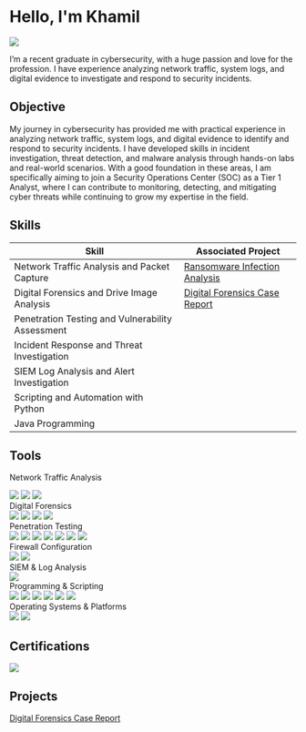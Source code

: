 # Hello, I'm Khamil
<a href="https://www.linkedin.com/in/khamil-t"><img src="https://img.shields.io/badge/-LinkedIn-0072b1?&style=for-the-badge&logo=linkedin&logoColor=white" /></a>

I’m a recent graduate in cybersecurity, with a huge passion and love for the profession. I have experience analyzing network traffic, system logs, and digital evidence to investigate and respond to security incidents.

## Objective

My journey in cybersecurity has provided me with practical experience in analyzing network traffic, system logs, and digital evidence to identify and respond to security incidents. I have developed skills in incident investigation, threat detection, and malware analysis through hands-on labs and real-world scenarios. With a good foundation in these areas, I am specifically aiming to join a Security Operations Center (SOC) as a Tier 1 Analyst, where I can contribute to monitoring, detecting, and mitigating cyber threats while continuing to grow my expertise in the field.


## Skills

| Skill                                            |     Associated Project     |
|--------------------------------------------------|----------------------------|
| Network Traffic Analysis and Packet Capture	     | <a href="https://github.com/defendK/IncidentInvestigation-Scenario">Ransomware Infection Analysis</a> |
| Digital Forensics and Drive Image Analysis	     | <a href="https://github.com/defendK/Digital-Forensics-Drive-Investigation/tree/main">Digital Forensics Case Report</a> |
| Penetration Testing and Vulnerability Assessment | 
| Incident Response and Threat Investigation	     | 
| SIEM Log Analysis and Alert Investigation	       | 
| Scripting and Automation with Python	           | 
| Java Programming                                 |
## Tools
Network Traffic Analysis
<div> <img src="https://img.shields.io/badge/-Wireshark-1679A7?&style=for-the-badge&logo=Wireshark&logoColor=white" /> <img src="https://img.shields.io/badge/-Network_Miner-6A0DAD?&style=for-the-badge&logo=wireshark&logoColor=white" /> <img src="https://img.shields.io/badge/-VirusTotal-0052CC?&style=for-the-badge&logo=VirusTotal&logoColor=white" /> </div>
Digital Forensics
<div> <img src="https://img.shields.io/badge/-The_Sleuth_Kit-000000?&style=for-the-badge&logo=Blackberry&logoColor=white" /> <img src="https://img.shields.io/badge/-Encase-FFC107?&style=for-the-badge&logo=Encase&logoColor=black" /> <img src="https://img.shields.io/badge/-OSForensics-0078D4?&style=for-the-badge&logo=Microsoft&logoColor=white" /> <img src="https://img.shields.io/badge/-E3-0078D4?&style=for-the-badge&logo=Microsoft&logoColor=white" /> </div>
Penetration Testing
<div> <img src="https://img.shields.io/badge/-Kali_Linux-2C3539?&style=for-the-badge&logo=KaliLinux&logoColor=white" /> <img src="https://img.shields.io/badge/-Burp_Suite-FF5722?&style=for-the-badge&logo=BurpSuite&logoColor=white" /> <img src="https://img.shields.io/badge/-Metasploit-0078D4?&style=for-the-badge&logo=Metasploit&logoColor=white" /> <img src="https://img.shields.io/badge/-Nessus-ED1C24?&style=for-the-badge&logo=Nessus&logoColor=white" /> <img src="https://img.shields.io/badge/-John_The_Ripper-009933?&style=for-the-badge&logo=JohnTheRipper&logoColor=white" /> <img src="https://img.shields.io/badge/-Aircrackng-2B2B2B?&style=for-the-badge&logo=Aircrackng&logoColor=white" /> <img src="https://img.shields.io/badge/-SQLmap-9370DB?&style=for-the-badge&logo=SQL&logoColor=white" /> </div>  </div>
Firewall Configuration
<div> <img src="https://img.shields.io/badge/-PfSense-00AABB?&style=for-the-badge&logo=PfSense&logoColor=white" /> <img src="https://img.shields.io/badge/-IPTables-555555?&style=for-the-badge&logo=Linux&logoColor=white" /> </div>
SIEM & Log Analysis
<div> <img src="https://img.shields.io/badge/-Splunk-000000?&style=for-the-badge&logo=Splunk&logoColor=white" /> </div>
Programming & Scripting
<div> <img src="https://img.shields.io/badge/-Python-3776AB?&style=for-the-badge&logo=Python&logoColor=white" /> <img src="https://img.shields.io/badge/-Java-007396?&style=for-the-badge&logo=Java&logoColor=white" /> <img src="https://img.shields.io/badge/-SQL-4479A1?&style=for-the-badge&logo=MySQL&logoColor=white" /> <img src="https://img.shields.io/badge/-HTML-E34F26?&style=for-the-badge&logo=HTML5&logoColor=white" /> <img src="https://img.shields.io/badge/-CSS-1572B6?&style=for-the-badge&logo=CSS3&logoColor=white" /> <img src="https://img.shields.io/badge/-JavaScript-F7DF1E?&style=for-the-badge&logo=JavaScript&logoColor=black" /> </div>
Operating Systems & Platforms
<div> <img src="https://img.shields.io/badge/-Windows_Server-0078D4?&style=for-the-badge&logo=Windows&logoColor=white" /> <img src="https://img.shields.io/badge/-Linux-FCC624?&style=for-the-badge&logo=Linux&logoColor=black" /> </div>

## Certifications
<div>
<img src="https://img.shields.io/badge/-Security%2B-FF0000?&style=for-the-badge&logo=CompTIA&logoColor=white" />
</div>

## Projects
<a href="https://github.com/defendK/Digital-Forensics-Drive-Investigation/tree/main">Digital Forensics Case Report</a>
